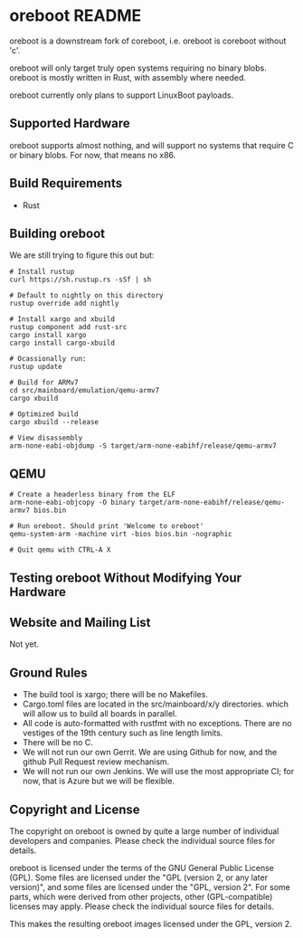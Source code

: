 oreboot README
===============

oreboot is a downstream fork of coreboot, i.e. oreboot is coreboot without 'c'.

oreboot will only target truly open systems requiring no binary blobs.
oreboot is mostly written in Rust, with assembly where needed.

oreboot currently only plans to support LinuxBoot payloads.


Supported Hardware
------------------

oreboot supports almost nothing, and will
support no systems that require C or binary blobs. For now, that means no x86.

Build Requirements
------------------

 * Rust

Building oreboot
-----------------

We are still trying to figure this out but:

```
# Install rustup
curl https://sh.rustup.rs -sSf | sh

# Default to nightly on this directory
rustup override add nightly

# Install xargo and xbuild
rustup component add rust-src
cargo install xargo
cargo install cargo-xbuild

# Ocassionally run:
rustup update

# Build for ARMv7
cd src/mainboard/emulation/qemu-armv7
cargo xbuild

# Optimized build
cargo xbuild --release

# View disassembly
arm-none-eabi-objdump -S target/arm-none-eabihf/release/qemu-armv7
```

QEMU
----

```
# Create a headerless binary from the ELF
arm-none-eabi-objcopy -O binary target/arm-none-eabihf/release/qemu-armv7 bios.bin

# Run oreboot. Should print 'Welcome to oreboot'
qemu-system-arm -machine virt -bios bios.bin -nographic

# Quit qemu with CTRL-A X
```

Testing oreboot Without Modifying Your Hardware
------------------------------------------------

Website and Mailing List
------------------------

Not yet.

Ground Rules
------------------------

* The build tool is xargo; there will be no Makefiles.
* Cargo.toml files are located in the src/mainboard/x/y directories. which will allow us to build all boards in parallel.
* All code is auto-formatted with rustfmt with no exceptions. There are no vestiges of the 19th century such as line length limits.
* There will be no C.
* We will not run our own Gerrit. We are using Github for now, and the github Pull Request review mechanism.
* We will not run our own Jenkins. We will use the most appropriate CI; for now, that is Azure but we will be flexible.

Copyright and License
---------------------

The copyright on oreboot is owned by quite a large number of individual
developers and companies. Please check the individual source files for details.

oreboot is licensed under the terms of the GNU General Public License (GPL).
Some files are licensed under the "GPL (version 2, or any later version)",
and some files are licensed under the "GPL, version 2". For some parts, which
were derived from other projects, other (GPL-compatible) licenses may apply.
Please check the individual source files for details.

This makes the resulting oreboot images licensed under the GPL, version 2.
